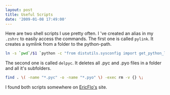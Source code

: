 ```yaml
---
layout: post
title: Useful Scripts
date: '2009-01-08 17:49:00'
---
```


Here are two shell scripts I use pretty often. I 've created an alias in my `.zshrc` to easily access the commands. The first one is called `pylink`. It creates a symlink from a folder to the python-path.

```bash
ln -s `pwd`/$1 `python -c "from distutils.sysconfig import get_python_lib; print get_python_lib()"`/$1
```

The second one is called `delpyc`. It deletes all .pyc and .pyo files in a folder and all it's subfolders.

```bash
find . \( -name "*.pyc" -o -name "*.pyo" \) -exec rm -v {} \;
```

I found both scripts somewhere on [EricFlo's](http://www.eflorenzano.com) site.